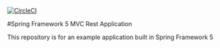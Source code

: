 [![CircleCI](https://circleci.com/gh/kamildev7/spring-restful-webservices.svg?style=svg)](https://circleci.com/gh/kamildev7/spring-restful-webservices)


#Spring Framework 5 MVC Rest Application

This repository is for an example application built in Spring Framework 5